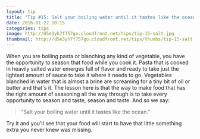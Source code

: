 ```yaml
---
layout: tip
title: "Tip #15: Salt your boiling water until it tastes like the ocean"
date: 2016-01-22 10:15
categories: tips
image: http://d5e3yh7f757go.cloudfront.net/tips/tip-15-salt.jpg
thumbnail: http://d5e3yh7f757go.cloudfront.net/tips/thumbs/tip-15-salt.jpg
---
```

When you are boiling pasta or blanching any kind of vegetable, you have the opportunity to season that food while you cook it. Pasta that is cooked in heavily salted water emerges full of flavor and ready to take just the lightest amount of sauce to take it where it needs to go. Vegetables blanched in water that is almost a brine are screaming for a tiny bit of oil or butter and that's it. The lesson here is that the way to make food that has the right amount of seasoning all the way through is to take every opportunity to season and taste, season and taste. And so we say:

> "Salt your boiling water until it tastes like the ocean."

Try it and you'll see that your food will start to have that little something extra you never knew was missing.
